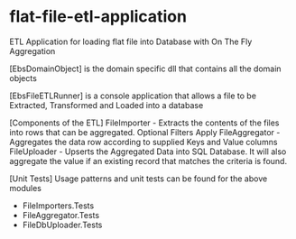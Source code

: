 # flat-file-etl-application
ETL Application for loading flat file into Database with On The Fly Aggregation

[EbsDomainObject] is the domain specific dll that contains all the domain objects

[EbsFileETLRunner] is a console application that allows a file to be Extracted, Transformed and Loaded into a database

[Components of the ETL]
FileImporter - Extracts the contents of the files into rows that can be aggregated. Optional Filters Apply
FileAggregator - Aggregates the data row according to supplied Keys and Value columns
FileUploader - Upserts the Aggregated Data into SQL Database. It will also aggregate the value if an existing record that matches the criteria is found.

[Unit Tests]
Usage patterns and unit tests can be found for the above modules
- FileImporters.Tests
- FileAggregator.Tests
- FileDbUploader.Tests

